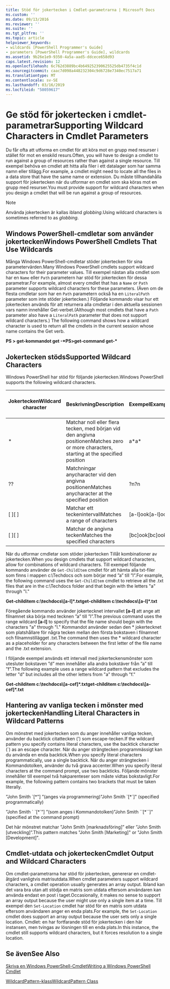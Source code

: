```yaml
---
title: Stöd för jokertecken i Cmdlet-parametrarna | Microsoft Docs
ms.custom: ''
ms.date: 09/13/2016
ms.reviewer: ''
ms.suite: ''
ms.tgt_pltfrm: ''
ms.topic: article
helpviewer_keywords:
- wildcards [PowerShell Programmer's Guide]
- parameters [PowerShell Programmer's Guide], wildcards
ms.assetid: 9b26e1e9-9350-4a5a-aad5-ddcece658d93
caps.latest.revision: 12
ms.openlocfilehash: 6c762d3889bc4b649252390625525db4735f4c1d
ms.sourcegitcommit: caac7d098a448232304c9d6728e7340ec7517a71
ms.translationtype: MT
ms.contentlocale: sv-SE
ms.lasthandoff: 03/16/2019
ms.locfileid: "58059617"
---
```

# <a name="supporting-wildcard-characters-in-cmdlet-parameters"></a><span data-ttu-id="961d3-102">Ge stöd för jokertecken i cmdlet-parametrar</span><span class="sxs-lookup"><span data-stu-id="961d3-102">Supporting Wildcard Characters in Cmdlet Parameters</span></span>

<span data-ttu-id="961d3-103">Du får ofta att utforma en cmdlet för att köra mot en grupp med resurser i stället för mot en enskild resurs.</span><span class="sxs-lookup"><span data-stu-id="961d3-103">Often, you will have to design a cmdlet to run against a group of resources rather than against a single resource.</span></span> <span data-ttu-id="961d3-104">Till exempel behöva en cmdlet att hitta alla filer i ett datalager som har samma namn eller tillägg.</span><span class="sxs-lookup"><span data-stu-id="961d3-104">For example, a cmdlet might need to locate all the files in a data store that have the same name or extension.</span></span> <span data-ttu-id="961d3-105">Du måste tillhandahålla support för jokertecken när du utformar en cmdlet som ska köras mot en grupp med resurser.</span><span class="sxs-lookup"><span data-stu-id="961d3-105">You must provide support for wildcard characters when you design a cmdlet that will be run against a group of resources.</span></span>

> [!NOTE]
> <span data-ttu-id="961d3-106">Använda jokertecken är kallas ibland *globbing*.</span><span class="sxs-lookup"><span data-stu-id="961d3-106">Using wildcard characters is sometimes referred to as *globbing*.</span></span>

## <a name="windows-powershell-cmdlets-that-use-wildcards"></a><span data-ttu-id="961d3-107">Windows PowerShell-cmdletar som använder jokertecken</span><span class="sxs-lookup"><span data-stu-id="961d3-107">Windows PowerShell Cmdlets That Use Wildcards</span></span>

 <span data-ttu-id="961d3-108">Många Windows PowerShell-cmdletar stöder jokertecken för sina parametervärden.</span><span class="sxs-lookup"><span data-stu-id="961d3-108">Many Windows PowerShell cmdlets support wildcard characters for their parameter values.</span></span> <span data-ttu-id="961d3-109">Till exempel nästan alla cmdlet som har en `Name` eller `Path` parametern har stöd för jokertecken för dessa parametrar.</span><span class="sxs-lookup"><span data-stu-id="961d3-109">For example, almost every cmdlet that has a `Name` or `Path` parameter supports wildcard characters for these parameters.</span></span> <span data-ttu-id="961d3-110">(Även om de flesta cmdletar som har en `Path` parametern också ha en `LiteralPath` parameter som inte stöder jokertecken.) Följande kommando visar hur ett jokertecken används för att returnera alla cmdletar i den aktuella sessionen vars namn innehåller Get-verbet.</span><span class="sxs-lookup"><span data-stu-id="961d3-110">(Although most cmdlets that have a `Path` parameter also have a `LiteralPath` parameter that does not support wildcard characters.) The following command shows how a wildcard character is used to return all the cmdlets in the current session whose name contains the Get verb.</span></span>

 <span data-ttu-id="961d3-111">**PS > get-kommandot get -\***</span><span class="sxs-lookup"><span data-stu-id="961d3-111">**PS>get-command get-\***</span></span>

## <a name="supported-wildcard-characters"></a><span data-ttu-id="961d3-112">Jokertecken stöds</span><span class="sxs-lookup"><span data-stu-id="961d3-112">Supported Wildcard Characters</span></span>

<span data-ttu-id="961d3-113">Windows PowerShell har stöd för följande jokertecken.</span><span class="sxs-lookup"><span data-stu-id="961d3-113">Windows PowerShell supports the following wildcard characters.</span></span>

|<span data-ttu-id="961d3-114">Jokertecken</span><span class="sxs-lookup"><span data-stu-id="961d3-114">Wildcard character</span></span>|<span data-ttu-id="961d3-115">Beskrivning</span><span class="sxs-lookup"><span data-stu-id="961d3-115">Description</span></span>|<span data-ttu-id="961d3-116">Exempel</span><span class="sxs-lookup"><span data-stu-id="961d3-116">Example</span></span>|<span data-ttu-id="961d3-117">Matchningar</span><span class="sxs-lookup"><span data-stu-id="961d3-117">Matches</span></span>|<span data-ttu-id="961d3-118">Matchar inte</span><span class="sxs-lookup"><span data-stu-id="961d3-118">Does not match</span></span>|
|------------------------|-----------------|-------------|-------------|--------------------|
|*|<span data-ttu-id="961d3-119">Matchar noll eller flera tecken, med början vid den angivna positionen</span><span class="sxs-lookup"><span data-stu-id="961d3-119">Matches zero or more characters, starting at the specified position</span></span>|<span data-ttu-id="961d3-120">a\*</span><span class="sxs-lookup"><span data-stu-id="961d3-120">a\*</span></span>|<span data-ttu-id="961d3-121">En, ag, Apple</span><span class="sxs-lookup"><span data-stu-id="961d3-121">A, ag, Apple</span></span>||
|<span data-ttu-id="961d3-122">?</span><span class="sxs-lookup"><span data-stu-id="961d3-122">?</span></span>|<span data-ttu-id="961d3-123">Matchningar anycharacter vid den angivna positionen</span><span class="sxs-lookup"><span data-stu-id="961d3-123">Matches anycharacter at the specified position</span></span>|<span data-ttu-id="961d3-124">?n</span><span class="sxs-lookup"><span data-stu-id="961d3-124">?n</span></span>|<span data-ttu-id="961d3-125">En i, på</span><span class="sxs-lookup"><span data-stu-id="961d3-125">An, in, on</span></span>|<span data-ttu-id="961d3-126">kördes</span><span class="sxs-lookup"><span data-stu-id="961d3-126">ran</span></span>|
|<span data-ttu-id="961d3-127">[ ]</span><span class="sxs-lookup"><span data-stu-id="961d3-127">[ ]</span></span>|<span data-ttu-id="961d3-128">Matchar ett teckenintervall</span><span class="sxs-lookup"><span data-stu-id="961d3-128">Matches a range of characters</span></span>|<span data-ttu-id="961d3-129">[a-l]ook</span><span class="sxs-lookup"><span data-stu-id="961d3-129">[a-l]ook</span></span>|<span data-ttu-id="961d3-130">bok, Cooköarna, utseende</span><span class="sxs-lookup"><span data-stu-id="961d3-130">book, cook, look</span></span>|<span data-ttu-id="961d3-131">tog</span><span class="sxs-lookup"><span data-stu-id="961d3-131">took</span></span>|
|<span data-ttu-id="961d3-132">[ ]</span><span class="sxs-lookup"><span data-stu-id="961d3-132">[ ]</span></span>|<span data-ttu-id="961d3-133">Matchar de angivna tecken</span><span class="sxs-lookup"><span data-stu-id="961d3-133">Matches the specified characters</span></span>|<span data-ttu-id="961d3-134">[bc]ook</span><span class="sxs-lookup"><span data-stu-id="961d3-134">[bc]ook</span></span>|<span data-ttu-id="961d3-135">bok, Cooköarna</span><span class="sxs-lookup"><span data-stu-id="961d3-135">book, cook</span></span>|<span data-ttu-id="961d3-136">Titta</span><span class="sxs-lookup"><span data-stu-id="961d3-136">look</span></span>|

<span data-ttu-id="961d3-137">När du utformar cmdletar som stöder jokertecken Tillåt kombinationer av jokertecken.</span><span class="sxs-lookup"><span data-stu-id="961d3-137">When you design cmdlets that support wildcard characters, allow for combinations of wildcard characters.</span></span> <span data-ttu-id="961d3-138">Till exempel följande kommando använder de `Get-ChildItem` cmdlet för att hämta alla txt-filer som finns i mappen c:\Techdocs och som börjar med ”a” till ”l”.</span><span class="sxs-lookup"><span data-stu-id="961d3-138">For example, the following command uses the `Get-ChildItem` cmdlet to retrieve all the .txt files that are in the c:\Techdocs folder and that begin with the letters "a" through "l."</span></span>

<span data-ttu-id="961d3-139">**Get-childitem c:\techdocs\\[a-l]\*.txt**</span><span class="sxs-lookup"><span data-stu-id="961d3-139">**get-childitem c:\techdocs\\[a-l]\*.txt**</span></span>

<span data-ttu-id="961d3-140">Föregående kommando använder jokertecknet intervallet **[a-l]** att ange att filnamnet ska börja med tecknen ”a” till ”l”.</span><span class="sxs-lookup"><span data-stu-id="961d3-140">The previous command uses the range wildcard **[a-l]** to specify that the file name should begin with the characters "a" through "l."</span></span> <span data-ttu-id="961d3-141">Kommandot använder sedan den \* jokertecknet som platshållare för några tecken mellan den första bokstaven i filnamnet och filnamnstillägget .txt.</span><span class="sxs-lookup"><span data-stu-id="961d3-141">The command then uses the \* wildcard character as a placeholder for any characters between the first letter of the file name and the .txt extension.</span></span>

<span data-ttu-id="961d3-142">I följande exempel används ett intervall med jokerteckensmönster som utesluter bokstaven ”d” men innehåller alla andra bokstäver från ”a” till ”f”.</span><span class="sxs-lookup"><span data-stu-id="961d3-142">The following example uses a range wildcard pattern that excludes the letter "d" but includes all the other letters from "a" through "f."</span></span>

<span data-ttu-id="961d3-143">**Get-childitem c:\techdocs\\[a-cef]\*.txt**</span><span class="sxs-lookup"><span data-stu-id="961d3-143">**get-childitem c:\techdocs\\[a-cef]\*.txt**</span></span>

## <a name="handling-literal-characters-in-wildcard-patterns"></a><span data-ttu-id="961d3-144">Hantering av vanliga tecken i mönster med jokertecken</span><span class="sxs-lookup"><span data-stu-id="961d3-144">Handling Literal Characters in Wildcard Patterns</span></span>

<span data-ttu-id="961d3-145">Om mönstret med jokertecken som du anger innehåller vanliga tecken, använder du backtick citattecken (') som escape-tecken.</span><span class="sxs-lookup"><span data-stu-id="961d3-145">If the wildcard pattern you specify contains literal characters, use the backtick character (\`) as an escape character.</span></span> <span data-ttu-id="961d3-146">När du anger strängtecken programmässigt kan du använda en enda backtick.</span><span class="sxs-lookup"><span data-stu-id="961d3-146">When you specify literal characters programmatically, use a single backtick.</span></span> <span data-ttu-id="961d3-147">När du anger strängtecken i Kommandotolken, använder du två grava accenter.</span><span class="sxs-lookup"><span data-stu-id="961d3-147">When you specify literal characters at the command prompt, use two backticks.</span></span> <span data-ttu-id="961d3-148">Följande mönster innehåller till exempel två hakparenteser som måste vidtas bokstavligt.</span><span class="sxs-lookup"><span data-stu-id="961d3-148">For example, the following pattern contains two brackets that must be taken literally.</span></span>

<span data-ttu-id="961d3-149">”John Smith \`[\*”] ”(anges via programmering)</span><span class="sxs-lookup"><span data-stu-id="961d3-149">"John Smith \`[\*\`]" (specified programmatically)</span></span>

<span data-ttu-id="961d3-150">”John Smith \` \`[\*\`”] ”(som anges i Kommandotolken)</span><span class="sxs-lookup"><span data-stu-id="961d3-150">"John Smith \`\`[\*\`\`]"  (specified at the command prompt)</span></span>

<span data-ttu-id="961d3-151">Det här mönstret matchar ”John Smith [marknadsföring]” eller ”John Smith [utveckling]”.</span><span class="sxs-lookup"><span data-stu-id="961d3-151">This pattern matches "John Smith [Marketing]" or "John Smith [Development]".</span></span>

## <a name="cmdlet-output-and-wildcard-characters"></a><span data-ttu-id="961d3-152">Cmdlet-utdata och jokertecken</span><span class="sxs-lookup"><span data-stu-id="961d3-152">Cmdlet Output and Wildcard Characters</span></span>

<span data-ttu-id="961d3-153">Om cmdlet-parametrarna har stöd för jokertecken, genererar en cmdlet-åtgärd vanligtvis matrisutdata.</span><span class="sxs-lookup"><span data-stu-id="961d3-153">When cmdlet parameters support wildcard characters, a cmdlet operation usually generates an array output.</span></span> <span data-ttu-id="961d3-154">Ibland kan det vara bra utan att stödja en matris som utdata eftersom användaren kan använda endast en post i taget.</span><span class="sxs-lookup"><span data-stu-id="961d3-154">Occasionally, it makes no sense to support an array output because the user might use only a single item at a time.</span></span> <span data-ttu-id="961d3-155">Till exempel den `Set-Location` cmdlet har stöd för en matris som utdata eftersom användaren anger en enda plats.</span><span class="sxs-lookup"><span data-stu-id="961d3-155">For example, the `Set-Location` cmdlet does support an array output because the user sets only a single location.</span></span> <span data-ttu-id="961d3-156">Cmdlet: en har fortfarande stöd för jokertecken i den här instansen, men tvingas av lösningen till en enda plats.</span><span class="sxs-lookup"><span data-stu-id="961d3-156">In this instance, the cmdlet still supports wildcard characters, but it forces resolution to a single location.</span></span>

## <a name="see-also"></a><span data-ttu-id="961d3-157">Se även</span><span class="sxs-lookup"><span data-stu-id="961d3-157">See Also</span></span>

[<span data-ttu-id="961d3-158">Skriva en Windows PowerShell-Cmdlet</span><span class="sxs-lookup"><span data-stu-id="961d3-158">Writing a Windows PowerShell Cmdlet</span></span>](./writing-a-windows-powershell-cmdlet.md)

[<span data-ttu-id="961d3-159">WildcardPattern-klass</span><span class="sxs-lookup"><span data-stu-id="961d3-159">WildcardPattern Class</span></span>](/dotnet/api/system.management.automation.wildcardpattern)

